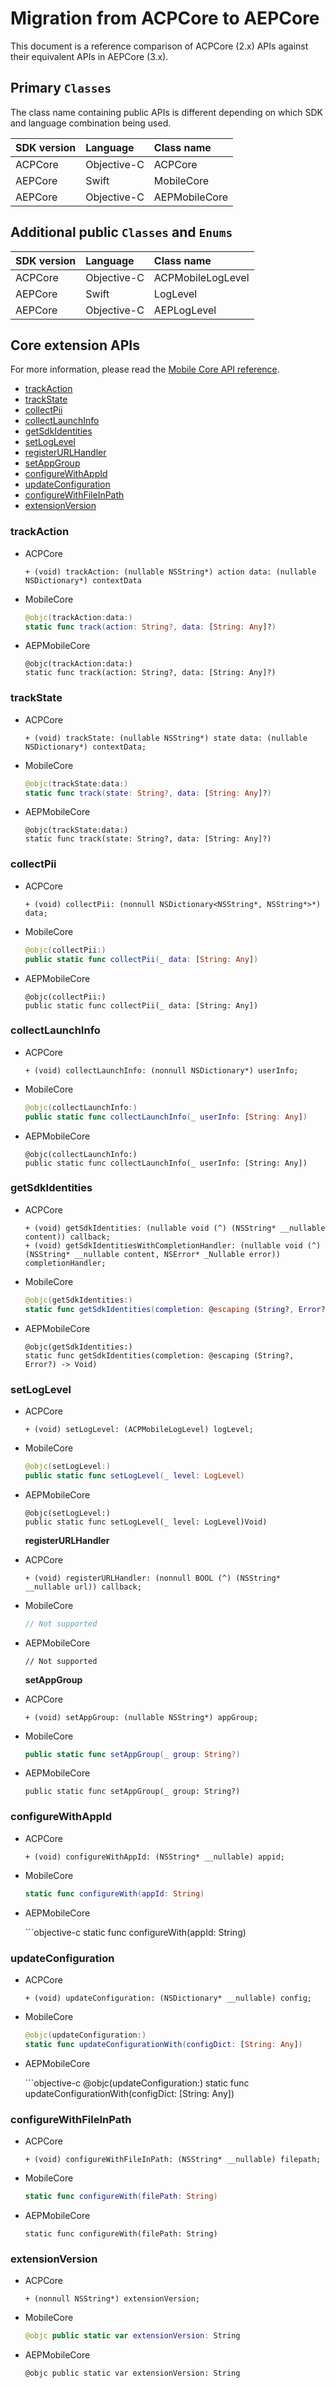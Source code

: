 # Migration from ACPCore to AEPCore

This document is a reference comparison of ACPCore \(2.x\) APIs against their equivalent APIs in AEPCore \(3.x\).

## Primary `Classes`

The class name containing public APIs is different depending on which SDK and language combination being used.

| SDK version | Language | Class name |
| :--- | :--- | :--- |
| ACPCore | Objective-C | ACPCore |
| AEPCore | Swift | MobileCore |
| AEPCore | Objective-C | AEPMobileCore |

## Additional public `Classes` and `Enums`

| SDK version | Language | Class name |
| :--- | :--- | :--- |
| ACPCore | Objective-C | ACPMobileLogLevel |
| AEPCore | Swift | LogLevel |
| AEPCore | Objective-C | AEPLogLevel |

## Core extension APIs

For more information, please read the [Mobile Core API reference](https://aep-sdks.gitbook.io/docs/foundation-extensions/mobile-core/mobile-core-api-reference).

* [trackAction](acpcore-aepcore.md#trackAction)
* [trackState](acpcore-aepcore.md#trackState)
* [collectPii](acpcore-aepcore.md#collectPii)
* [collectLaunchInfo](acpcore-aepcore.md#collectLaunchInfo)
* [getSdkIdentities](acpcore-aepcore.md#getSdkIdentities)
* [setLogLevel](acpcore-aepcore.md#setLogLevel)
* [registerURLHandler](acpcore-aepcore.md#registerURLHandler)
* [setAppGroup](acpcore-aepcore.md#setAppGroup)
* [configureWithAppId](acpcore-aepcore.md#configureWithAppId)
* [updateConfiguration](acpcore-aepcore.md#updateConfiguration)
* [configureWithFileInPath](acpcore-aepcore.md#configureWithFileInPath)
* [extensionVersion](acpcore-aepcore.md#extensionVersion)

### trackAction

* ACPCore

  ```text
  + (void) trackAction: (nullable NSString*) action data: (nullable NSDictionary*) contextData
  ```

* MobileCore

  ```swift
  @objc(trackAction:data:)
  static func track(action: String?, data: [String: Any]?)
  ```

* AEPMobileCore

  ```text
  @objc(trackAction:data:)
  static func track(action: String?, data: [String: Any]?)
  ```

### trackState

* ACPCore

  ```text
  + (void) trackState: (nullable NSString*) state data: (nullable NSDictionary*) contextData;
  ```

* MobileCore

  ```swift
  @objc(trackState:data:)
  static func track(state: String?, data: [String: Any]?)
  ```

* AEPMobileCore

  ```text
  @objc(trackState:data:)
  static func track(state: String?, data: [String: Any]?)
  ```

### collectPii

* ACPCore

  ```text
  + (void) collectPii: (nonnull NSDictionary<NSString*, NSString*>*) data;
  ```

* MobileCore

  ```swift
  @objc(collectPii:)
  public static func collectPii(_ data: [String: Any])
  ```

* AEPMobileCore

  ```text
  @objc(collectPii:)
  public static func collectPii(_ data: [String: Any])
  ```

### collectLaunchInfo

* ACPCore

  ```text
  + (void) collectLaunchInfo: (nonnull NSDictionary*) userInfo;
  ```

* MobileCore

  ```swift
  @objc(collectLaunchInfo:)
  public static func collectLaunchInfo(_ userInfo: [String: Any])
  ```

* AEPMobileCore

  ```text
  @objc(collectLaunchInfo:)
  public static func collectLaunchInfo(_ userInfo: [String: Any])
  ```

### getSdkIdentities

* ACPCore

  ```text
  + (void) getSdkIdentities: (nullable void (^) (NSString* __nullable content)) callback;
  + (void) getSdkIdentitiesWithCompletionHandler: (nullable void (^) (NSString* __nullable content, NSError* _Nullable error)) completionHandler;
  ```

* MobileCore

  ```swift
  @objc(getSdkIdentities:)
  static func getSdkIdentities(completion: @escaping (String?, Error?) -> Void)
  ```

* AEPMobileCore

  ```text
  @objc(getSdkIdentities:)
  static func getSdkIdentities(completion: @escaping (String?, Error?) -> Void)
  ```

### setLogLevel

* ACPCore

  ```text
  + (void) setLogLevel: (ACPMobileLogLevel) logLevel;
  ```

* MobileCore

  ```swift
  @objc(setLogLevel:)
  public static func setLogLevel(_ level: LogLevel)
  ```

* AEPMobileCore

  ```text
  @objc(setLogLevel:)
  public static func setLogLevel(_ level: LogLevel)Void)
  ```

  **registerURLHandler**

* ACPCore

  ```text
  + (void) registerURLHandler: (nonnull BOOL (^) (NSString* __nullable url)) callback;
  ```

* MobileCore

  ```swift
  // Not supported
  ```

* AEPMobileCore

  ```text
  // Not supported
  ```

  **setAppGroup**

* ACPCore

  ```text
  + (void) setAppGroup: (nullable NSString*) appGroup;
  ```

* MobileCore

  ```swift
  public static func setAppGroup(_ group: String?)
  ```

* AEPMobileCore

  ```text
  public static func setAppGroup(_ group: String?)
  ```

### configureWithAppId

* ACPCore

  ```text
  + (void) configureWithAppId: (NSString* __nullable) appid;
  ```

* MobileCore

  ```swift
  static func configureWith(appId: String)
  ```

* AEPMobileCore

  \`\`\`objective-c static func configureWith\(appId: String\)

### updateConfiguration

* ACPCore

  ```text
  + (void) updateConfiguration: (NSDictionary* __nullable) config;
  ```

* MobileCore

  ```swift
  @objc(updateConfiguration:)
  static func updateConfigurationWith(configDict: [String: Any])
  ```

* AEPMobileCore

  \`\`\`objective-c @objc\(updateConfiguration:\) static func updateConfigurationWith\(configDict: \[String: Any\]\)

### configureWithFileInPath

* ACPCore

  ```text
  + (void) configureWithFileInPath: (NSString* __nullable) filepath;
  ```

* MobileCore

  ```swift
  static func configureWith(filePath: String)
  ```

* AEPMobileCore

  ```text
  static func configureWith(filePath: String)
  ```

### extensionVersion

* ACPCore

  ```text
  + (nonnull NSString*) extensionVersion;
  ```

* MobileCore

  ```swift
  @objc public static var extensionVersion: String
  ```

* AEPMobileCore

  ```text
  @objc public static var extensionVersion: String
  ```

